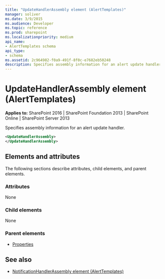 ```yaml
---
title: "UpdateHandlerAssembly element (AlertTemplates)"
manager: soliver
ms.date: 3/9/2015
ms.audience: Developer
ms.topic: reference
ms.prod: sharepoint
ms.localizationpriority: medium
api_name:
- AlertTemplates schema
api_type:
- schema
ms.assetid: 2c964982-f0a9-491f-8f0c-e7682eb50248
description: Specifies assembly information for an alert update handler.
---
```


# UpdateHandlerAssembly element (AlertTemplates)

**Applies to:** SharePoint 2016 | SharePoint Foundation 2013 | SharePoint Online | SharePoint Server 2013
  
Specifies assembly information for an alert update handler.
  
```XML
<UpdateHandlerAssembly>
</UpdateHandlerAssembly>
```

## Elements and attributes

The following sections describe attributes, child elements, and parent elements.

### Attributes

None
  
### Child elements

None
  
### Parent elements

- [Properties](properties-element-alerttemplates.md)
   
## See also

- [NotificationHandlerAssembly element (AlertTemplates)](notificationhandlerassembly-element-alert-templates.md)


